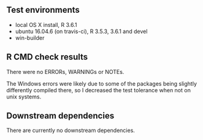 ## Test environments
* local OS X install, R 3.6.1  
* ubuntu 16.04.6 (on travis-ci), R 3.5.3, 3.6.1 and devel
* win-builder

## R CMD check results  
There were no ERRORs, WARNINGs or NOTEs.

The Windows errors were likely due to some of the packages being slightly differently compiled there, so I decreased the test tolerance when not on unix systems.

## Downstream dependencies
There are currently no downstream dependencies.
